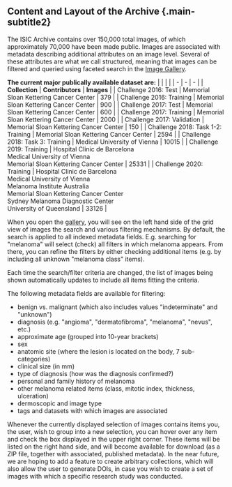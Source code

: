 ## Content and Layout of the Archive {.main-subtitle2}

The ISIC Archive contains over 150,000 total images, of which approximately 70,000 have been made public. Images are associated with metadata describing additional attributes on an image level. Several of these attributes are what we call structured, meaning that images can be filtered and queried using faceted search in the [Image Gallery](#!/topWithHeader/onlyHeaderTop/gallery). 

**The current major publically available dataset are:**
| | | |
| - | - | - |
| **Collection** | **Contributors** | **Images** |
| Challenge 2016: Test | Memorial Sloan Kettering Cancer Center | 379 |
| Challenge 2016: Training | Memorial Sloan Kettering Cancer Center | 900 |
| Challenge 2017: Test | Memorial Sloan Kettering Cancer Center | 600 |
| Challenge 2017: Training | Memorial Sloan Kettering Cancer Center | 2000 |
| Challenge 2017: Validation | Memorial Sloan Kettering Cancer Center | 150 |
| Challenge 2018: Task 1-2: Training | Memorial Sloan Kettering Cancer Center | 2594 |
| Challenge 2018: Task 3: Training | Medical University of Vienna | 10015 |
| Challenge 2019: Training | Hospital Clinic de Barcelona <br /> Medical University of Vienna <br /> Memorial Sloan Kettering Cancer Center | 25331 |
| Challenge 2020: Training | Hospital Clinic de Barcelona <br /> Medical University of Vienna <br /> Melanoma Institute Australia <br /> Memorial Sloan Kettering Cancer Center <br /> Sydney Melanoma Diagnostic Center <br /> University of Queensland | 33126 |

When you open the [gallery](#!/topWithHeader/onlyHeaderTop/gallery), you will see on the left hand side of the grid view of images the search and various filtering mechanisms. By default, the search is applied to all indexed metadata fields. E.g. searching for "melanoma" will select (check) all filters in which melanoma appears. From there, you can refine the filters by either checking additional items (e.g. by including all unknown "melanoma class" items).

Each time the search/filter criteria are changed, the list of images being shown automatically updates to include all items fitting the criteria.

The following metadata fields are available for filtering:
*	benign vs. malignant (which also includes values "indeterminate" and "unknown")
*	diagnosis (e.g. "angioma", "dermatofibroma", "melanoma", "nevus", etc.)
*	approximate age (grouped into 10-year brackets)
*	sex
*	anatomic site (where the lesion is located on the body, 7 sub-categories)
*	clinical size (in mm)
*	type of diagnosis (how was the diagnosis confirmed?)
*	personal and family history of melanoma
*	other melanoma related items (class, mitotic index, thickness, ulceration)
*	dermoscopic and image type
*	tags and datasets with which images are associated

Whenever the currently displayed selection of images contains items you, the user, wish to group into a new selection, you can hover over any item and check the box displayed in the upper right corner. These items will be listed on the right hand side, and will become available for download (as a ZIP file, together with associated, published metadata). In the near future, we are hoping to add a feature to create arbitrary collections, which will also allow the user to generate DOIs, in case you wish to create a set of images with which a specific research study was conducted.
